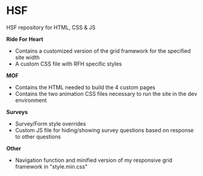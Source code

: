 # HSF
HSF repository for HTML, CSS &amp; JS

<b>Ride For Heart</b>
<ul>
<li>Contains a customized version of the grid framework for the specified site width</li>
<li>A custom CSS file with RFH specific styles</li>
</ul>

<b>MOF</b>
<ul>
<li>Contains the HTML needed to build the 4 custom pages</li>
<li>Contains the two animation CSS files necessary to run the site in the dev environment</li>
</ul>

<b>Surveys </b>
<ul>
<li>Survey/Form style overrides</li>
<li>Custom JS file for hiding/showing survey questions based on response to other questions</li>
</ul>

<b>Other</b>
<ul>
<li>Navigation function and minified version of my responsive grid framework in "style.min.css"</li>
</ul>

